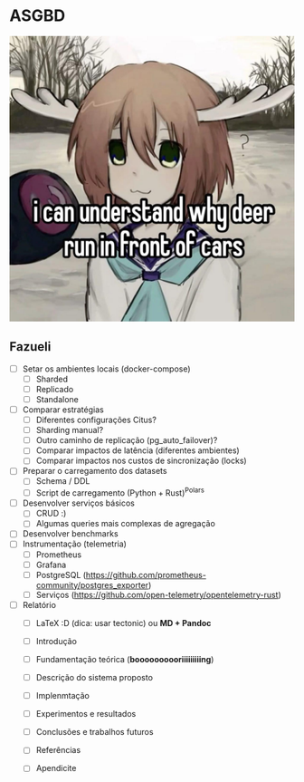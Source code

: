 # ASGBD

![Imagem séria :)](./vhevilinc.jpg)

## Fazueli

- [ ] Setar os ambientes locais (docker-compose)
  - [ ] Sharded
  - [ ] Replicado
  - [ ] Standalone
- [ ] Comparar estratégias
  - [ ] Diferentes configurações Citus?
  - [ ] Sharding manual?
  - [ ] Outro caminho de replicação (pg_auto_failover)?
  - [ ] Comparar impactos de latência (diferentes ambientes)
  - [ ] Comparar impactos nos custos de sincronização (locks)
- [ ] Preparar o carregamento dos datasets
  - [ ] Schema / DDL
  - [ ] Script de carregamento $(\text{Python} + \text{Rust})^{\text{Polars}}$
- [ ] Desenvolver serviços básicos
  - [ ] CRUD :)
  - [ ] Algumas queries mais complexas de agregação
- [ ] Desenvolver benchmarks
- [ ] Instrumentação (telemetria)
  - [ ] Prometheus
  - [ ] Grafana
  - [ ] PostgreSQL (<https://github.com/prometheus-community/postgres_exporter>)
  - [ ] Serviços (<https://github.com/open-telemetry/opentelemetry-rust>)
- [ ] Relatório
  - [ ] LaTeX :D (dica: usar tectonic) ou **MD + Pandoc**
  - [ ] Introdução
  - [ ] Fundamentação teórica (**boooooooooriiiiiiiiing**)
  - [ ] Descrição do sistema proposto
  - [ ] Implenmtação
  - [ ] Experimentos e resultados
  - [ ] Conclusões e trabalhos futuros
  - [ ] Referências
  - [ ] Apendicite


